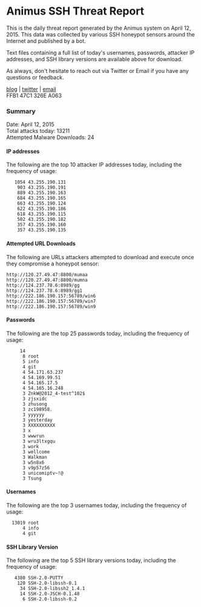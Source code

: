 # Animus SSH Threat Report

This is the daily threat report generated by the Animus system on April 12, 2015. This data was collected by various SSH honeypot sensors around the Internet and published by a bot.  

Text files containing a full list of today's usernames, passwords, attacker IP addresses, and SSH library versions are available above for download.  

As always, don't hesitate to reach out via Twitter or Email if you have any questions or feedback.  

[blog](http://morris.guru) | [twitter](https://twitter.com/andrew___morris) | [email](mailto:andrew@morris.guru)  
FFB1 47C1 326E A063  

### Summary

Date: April 12, 2015  
Total attacks today: 13211  
Attempted Malware Downloads: 24 

#### IP addresses
The following are the top 10 attacker IP addresses today, including the frequency of usage:
```
   1054 43.255.190.131
    903 43.255.190.191
    889 43.255.190.163
    684 43.255.190.165
    663 43.255.190.124
    622 43.255.190.186
    618 43.255.190.115
    502 43.255.190.182
    357 43.255.190.160
    357 43.255.190.135
```

#### Attempted URL Downloads
The following are URLs attackers attempted to download and execute once they compromise a honeypot sensor:
```
http://120.27.49.47:8800/mumaa
http://120.27.49.47:8800/mumna
http://124.237.78.6:8989/gg
http://124.237.78.6:8989/gg1
http://222.186.190.157:56789/win6
http://222.186.190.157:56789/win7
http://222.186.190.157:56789/win9
```

#### Passwords
The following are the top 25 passwords today, including the frequency of usage:
```
     14 
      8 root
      5 info
      4 git
      4 54.171.63.237
      4 54.169.99.51
      4 54.165.17.5
      4 54.165.16.248
      3 ZnkW@2012_4-test^102$
      3 zjsxidc
      3 zhusong
      3 zc198958.
      3 yyyyyy
      3 yesterday
      3 XXXXXXXXXX
      3 x
      3 wwwrun
      3 wru3ltxgqu
      3 work
      3 wellcome
      3 Walkman
      3 w5n8x6
      3 v9p57z56
      3 unicomiptv~!@
      3 Tsung
```

#### Usernames
The following are the top 3 usernames today, including the frequency of usage:
```
  13019 root
      4 info
      4 git
```

#### SSH Library Version
The following are the top 5 SSH library versions today, including the frequency of usage:
```
   4380 SSH-2.0-PUTTY
    120 SSH-2.0-libssh-0.1
     34 SSH-2.0-libssh2_1.4.1
     14 SSH-2.0-JSCH-0.1.48
      6 SSH-2.0-libssh-0.2
```
